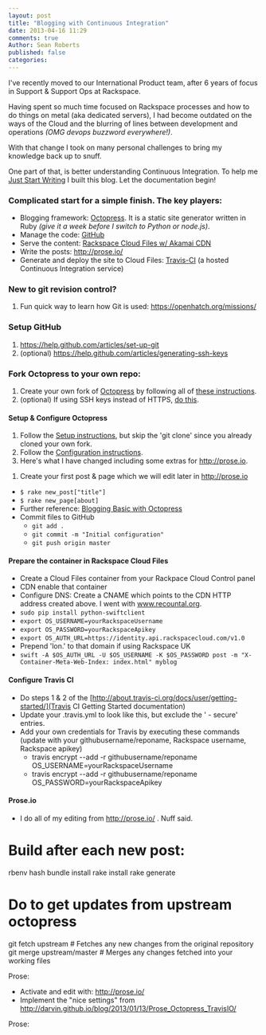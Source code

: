 ```yaml
---
layout: post
title: "Blogging with Continuous Integration"
date: 2013-04-16 11:29
comments: true
Author: Sean Roberts
published: false
categories: 
---
```


I've recently moved to our International Product team, after 6 years of focus in Support & Support Ops at Rackspace.

Having spent so much time focused on Rackspace processes and how to do things on metal (aka dedicated servers), I had become outdated on the ways of the Cloud and the blurring of lines between development and operations _(OMG devops buzzword everywhere!)_.

With that change I took on many personal challenges to bring my knowledge back up to snuff.

One part of that, is better understanding Continuous Integration.
To help me [Just Start Writing](/blog/2013/04/16/just-start/) I built this blog. Let the documentation begin!


### Complicated start for a simple finish. The key players:
 - Blogging framework: [Octopress](http://octopress.org). It is a static site generator written in Ruby _(give it a week before I switch to Python or node.js)_.
 - Manage the code: [GitHub](http://github.com)
 - Serve the content: [Rackspace Cloud Files w/ Akamai CDN](http://www.rackspace.co.uk/cloud-files/) 
 - Write the posts: http://prose.io/
 - Generate and deploy the site to Cloud Files: [Travis-CI](http://travis-ci.org/) (a hosted Continuous Integration service)


### New to git revision control?
  1. Fun quick way to learn how Git is used: https://openhatch.org/missions/


### Setup GitHub
  1. https://help.github.com/articles/set-up-git
  1. (optional) https://help.github.com/articles/generating-ssh-keys


### Fork Octopress to your own repo:
 1. Create your own fork of [Octopress](https://github.com/imathis/octopress) by following all of [these instructions](https://help.github.com/articles/fork-a-repo).
 1. (optional) If using SSH keys instead of HTTPS, [do this](https://help.github.com/articles/why-is-git-always-asking-for-my-password).


#### Setup & Configure Octopress
 1. Follow the [Setup instructions](http://octopress.org/docs/setup/), but skip the 'git clone' since you already cloned your own fork.
 1. Follow the [Configuration instructions](http://octopress.org/docs/configuring/).
 1. Here's what I have changed including some extras for http://prose.io.
 <script src="https://gist.github.com/seanorama/5397222.js"></script>
 1. Create your first post & page which we will edit later in http://prose.io
   - `$ rake new_post["title"] `
   - `$ rake new_page[about]`
   - Further reference: [Blogging Basic with Octopress](http://octopress.org/docs/blogging/)
 - Commit files to GitHub
   - `git add .`
   - `git commit -m "Initial configuration"`
   - `git push origin master`

#### Prepare the container in Rackspace Cloud Files
 - Create a Cloud Files container from your Rackpace Cloud Control panel
 - CDN enable that container
 - Configure DNS: Create a CNAME which points to the CDN HTTP address created above. I went with www.recountal.org.
 - `sudo pip install python-swiftclient`
 - `export OS_USERNAME=yourRackspaceUsername`
 - `export OS_PASSWORD=yourRackspaceApikey`
 - `export OS_AUTH_URL=https://identity.api.rackspacecloud.com/v1.0`
 - Prepend 'lon.' to that domain if using Rackspace UK
 - `swift -A $OS_AUTH_URL -U $OS_USERNAME -K $OS_PASSWORD post -m "X-Container-Meta-Web-Index: index.html" myblog`


#### Configure Travis CI
 - Do steps 1 & 2 of the [http://about.travis-ci.org/docs/user/getting-started/](Travis CI Getting Started documentation)
 - Update your .travis.yml to look like this, but exclude the ' - secure' entries.
 - Add your own credentials for Travis by executing these commands (update with your githubusername/reponame, Rackspace username, Rackspace apikey)
   - travis encrypt --add -r githubusername/reponame OS_USERNAME=yourRackspaceUsername
   - travis encrypt --add -r githubusername/reponame OS_PASSWORD=yourRackspaceApikey

#### Prose.io
 - I do all of my editing from http://prose.io/ . Nuff said.




# Build after each new post:
rbenv hash
bundle install
rake install
rake generate

# Do to get updates from upstream octopress 
git fetch upstream # Fetches any new changes from the original repository
git merge upstream/master # Merges any changes fetched into your working files



Prose:
  - Activate and edit with: http://prose.io/
  - Implement the "nice settings" from http://darvin.github.io/blog/2013/01/13/Prose_Octopress_TravisIO/

Prose: